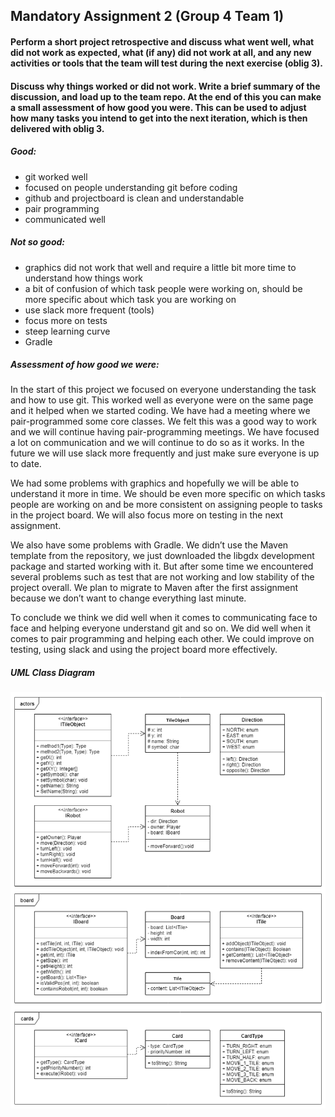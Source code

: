 ## Mandatory Assignment 2 (Group 4 Team 1)

#### Perform a short project retrospective and discuss what went well, what did not work as expected, what (if any) did not work at all, and any new activities or tools that the team will test during the next exercise (oblig 3).

#### Discuss why things worked or did not work. Write a brief summary of the discussion, and load up to the team repo. At the end of this you can make a small assessment of how good you were. This can be used to adjust how many tasks you intend to get into the next iteration, which is then delivered with oblig 3.

##### Good: 
- git worked well 
- focused on people understanding git before coding
- github and projectboard is clean and understandable 
- pair programming
- communicated well 

##### Not so good: 
- graphics did not work that well and require a little bit more time to understand how things work
- a bit of confusion of which task people were working on, should be more specific about which task you are working on
- use slack more frequent (tools)
- focus more on tests
- steep learning curve
- Gradle

##### Assessment of how good we were: 

In the start of this project we focused on everyone understanding the task and how to use git. This worked well as everyone were on the same page and it helped when we started coding. We have had a meeting where we pair-programmed some core classes. We felt this was a good way to work and we will continue having pair-programming meetings. We have focused a lot on communication and we will continue to do so as it works. In the future we will use slack more frequently and just make sure everyone is up to date. 

We had some problems with graphics and hopefully we will be able to understand it more in time. We should be even more specific on which tasks people are working on and be more consistent on assigning people to tasks in the project board. We will also focus more on testing in the next assignment. 

We also have some problems with Gradle. We didn’t use the Maven template from the repository, we just downloaded the libgdx development package and started working with it. But after some time we encountered several problems such as test that are not working and low stability of the project overall. We plan to migrate to Maven after the first assignment because we don’t want to change everything last minute.

To conclude we think we did well when it comes to communicating face to face and helping everyone understand git and so on. We did well when it comes to pair programming and helping each other.  We could improve on testing, using slack and using the project board more effectively. 

##### UML Class Diagram

![ClassDiagram](ClassDiagram.png)